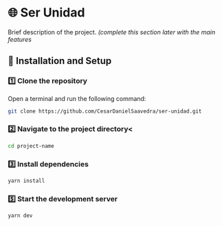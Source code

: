 # 🌐 Ser Unidad

Brief description of the project. *(complete this section later with the main features*

## 🚀 Installation and Setup

### 1️⃣ Clone the repository
Open a terminal and run the following command:
```bash
git clone https://github.com/CesarDanielSaavedra/ser-unidad.git
```

### 2️⃣ Navigate to the project directory<
```bash
cd project-name
```

### 3️⃣ Install dependencies
```bash
yarn install
```

### 5️⃣ Start the development server
```bash
yarn dev
```
